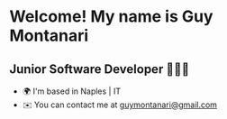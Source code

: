 Welcome! My name is Guy Montanari
=========================================================================================================================================
Junior Software Developer 👨🏻‍💻 
----------------
* 🌍  I'm based in Naples | IT
* ✉️  You can contact me at [guymontanari@gmail.com](mailto:guymontanari@gmail.com)
